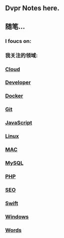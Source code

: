 ## Dvpr Notes here.
## 随笔...

### I foucs on:
### 我关注的领域:

### [Cloud](/Cloud)

### [Developer](/Developer)

### [Docker](/Docker)

### [Git](/Git)

### [JavaScript](/JavaScript)

### [Linux](/Linux)

### [MAC](/MAC)

### [MySQL](/MySQL)

### [PHP](/PHP)

### [SEO](/SEO)

### [Swift](/Swift)

### [Windows](/Windows)

### [Words](/Words)
